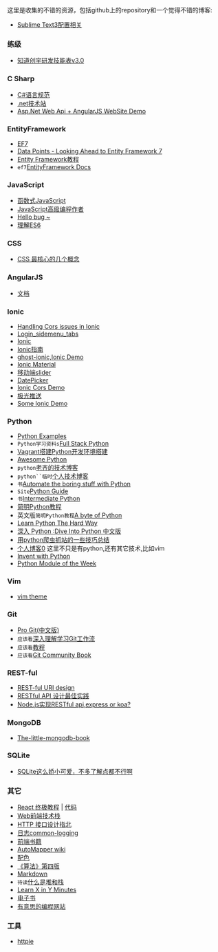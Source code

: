 这里是收集的不错的资源，包括github上的repository和一个觉得不错的博客:
- [Sublime Text3配置相关](https://github.com/zhangzhenqiang/resource/blob/master/ST3Settings.md)

### 练级
- [知道创宇研发技能表v3.0](http://blog.knownsec.com/Knownsec_RD_Checklist/v3.0.html)

### C Sharp
- [C#语言规范](http://www.cnblogs.com/forerunner/p/csls5-1-introduction.html)
- [.net技术站](https://github.com/unruledboy/DotNetStack)
- [Asp.Net Web Api + AngularJS WebSite Demo](https://github.com/MarlabsInc/webapi-angularjs-spa)


### EntityFramework
- [EF7](https://github.com/aspnet/EntityFramework)
- [Data Points - Looking Ahead to Entity Framework 7](https://msdn.microsoft.com/en-us/magazine/dn890367.aspx)
- [Entity Framework教程](http://www.cnblogs.com/lsxqw2004/p/4701979.html)
- `ef7`[EntityFramework Docs](http://ef.readthedocs.org/en/latest/index.html)

### JavaScript
- [函数式JavaScript](http://insights.thoughtworkers.org/functional-javascript/)
- [JavaScript高级编程作者](http://www.nczonline.net/)
- [Hello bug ~](http://hellobug.github.io/)
- [理解ES6](https://github.com/lenville/understandinges6)

### CSS
- [CSS 最核心的几个概念](http://web.jobbole.com/83317/)

### AngularJS
- [文档](http://docs.angularjs.cn/api)

### Ionic
- [Handling Cors issues in Ionic](http://blog.ionic.io/handling-cors-issues-in-ionic/)
- [Login_sidemenu_tabs](http://codepen.io/mircobabini/pen/gLkli)
- [Ionic](https://github.com/driftyco/ionic)
- [Ionic指南](https://github.com/ychow/ionic-guide)
- [ghost-ionic,Ionic Demo](https://github.com/ghost-client/ghost-ionic)
- [Ionic Material](https://github.com/zachsoft/Ionic-Material)
- [移动端slider](https://github.com/BE-FE/iSlider/)
- [DatePicker](https://github.com/VitaliiBlagodir/cordova-plugin-datepicker)
- [Ionic Cors Demo](https://github.com/driftyco/ionic-proxy-example)
- [极光推送](http://www.tuicool.com/articles/IN3u2qE)
- [Some Ionic Demo](https://github.com/yafraorg/ionictests)

### Python
- [Python Examples](http://www.programcreek.com/python/)
- `Python学习资料s`[Full Stack Python](http://www.fullstackpython.com/best-python-resources.html)
- [Vagrant搭建Python开发环境搭建](http://python.jobbole.com/81861/)
- [Awesome Python](https://github.com/vinta/awesome-python)
- `python`[老齐的技术博客](	http://www.itdiffer.com/)
- `python``临时`[个人技术博客](http://playbear.github.io/)
- `书`[Automate the boring stuff with Python](https://automatetheboringstuff.com/)
- `Site`[Python Guide](http://docs.python-guide.org/en/latest/)
- `书`[Intermediate Python](http://book.pythontips.com/en/latest/)
- [简明Python教程](http://woodpecker.org.cn/abyteofpython_cn/chinese/)
- 英文版`简明Python教程`[A byte of Python](http://www.swaroopch.com/notes/python/)
- [Learn Python The Hard Way](http://learnpythonthehardway.org/book/)
- [深入 Python :Dive Into Python 中文版](http://woodpecker.org.cn/diveintopython/)
- [用python爬虫抓站的一些技巧总结](http://python.jobbole.com/81997/)
- [个人博客0](http://www.wklken.me/) 这里不只是有python,还有其它技术,比如vim
- [Invent with Python](http://inventwithpython.com/chapters/)
- [Python Module of the Week](https://pymotw.com/2/contents.html)

### Vim
- [vim theme](http://vimcolors.com/)

### Git
- [Pro Git(中文版)](http://jingxuan.io/progit/)
- `应该看`[深入理解学习Git工作流](http://www.codeceo.com/article/git-learn-deeply.html)
- `应该看`[教程](https://www.atlassian.com/git/tutorials/syncing/)
- `应该看`[Git Community Book](http://gitbook.liuhui998.com/index.html)

### REST-ful
- [REST-ful URI design](http://redrata.com/restful-uri-design/)
- [RESTful API 设计最佳实践](http://mp.weixin.qq.com/s?__biz=MzAwNjMxMTA5Mw==&mid=212973684&idx=1&sn=53927df736ec229f0903ed294107ae52&scene=5#rd)
- [Node.js实现RESTful api,express or koa?](http://www.cnblogs.com/skylar/p/express-koa-restfull-api.html)
### MongoDB
- [The-little-mongodb-book](https://github.com/justinyhuang/the-little-mongodb-book-cn)
### SQLite
- [SQLite这么娇小可爱，不多了解点都不行啊](http://blog.jobbole.com/89949/)

### 其它
- [React 终极教程](http://sahatyalkabov.com/create-a-character-voting-app-using-react-nodejs-mongodb-and-socketio/) | [代码](https://github.com/sahat/newedenfaces-react)
- [Web前端技术栈](https://github.com/unruledboy/WebFrontEndStack)
- [HTTP 接口设计指北](https://github.com/bolasblack/http-api-guide)
- [日志common-logging](https://github.com/net-commons/common-logging.git)
- [前端书籍](https://github.com/lisposter/frontend-books)
- [AutoMapper wiki](https://github.com/AutoMapper/AutoMapper/wiki)
- [配色](http://color.hailpixel.com/)
- [《算法》第四版](http://algs4.cs.princeton.edu/home/)
- [Markdown](http://jingxuan.io/markdown/)
- `待读`[什么是堆和栈](http://blog.jobbole.com/75321/)
- [Learn X in Y Minutes](http://learnxinyminutes.com/)
- [电子书](http://www.allitebooks.com/)
- [有意思的编程网站](http://codepancake.com/)

### 工具
- [httpie](https://github.com/jkbrzt/httpie)
